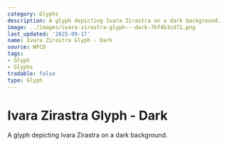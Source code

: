 ```yaml
---
category: Glyphs
description: A glyph depicting Ivara Zirastra on a dark background.
image: ../images/ivara-zirastra-glyph---dark-7bf4b3cd71.png
last_updated: '2025-09-17'
name: Ivara Zirastra Glyph - Dark
source: WFCD
tags:
- Glyph
- Glyphs
tradable: false
type: Glyph
---
```


# Ivara Zirastra Glyph - Dark

A glyph depicting Ivara Zirastra on a dark background.


